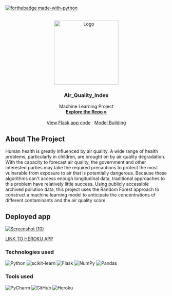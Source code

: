 <div id="top"></div>

[![forthebadge made-with-python](http://ForTheBadge.com/images/badges/made-with-python.svg)](https://www.python.org/)
<!-- PROJECT LOGO -->
<br />
<div align="center">
  <a href="https://github.com/Sanjay9783">
    <img src="https://user-images.githubusercontent.com/109721928/183287320-bc6646d0-9e27-49a4-a805-fcf6903cf698.png" alt="Logo" width="200" height="200"/> 
  </a>
  
  <h3 align="center">Air_Quality_Index</h3>

  <p align="center">
    Machine Learning Project
    <br />
    <a href="https://github.com/Sanjay9783/AQI"><strong>Explore the Repo »</strong></a>
    <br />
    <br />
    <a href="https://github.com/Sanjay9783/AQI/blob/main/app.py">View Flask app code</a>
    ·
    <a href="https://github.com/Sanjay9783/AQI/blob/main/Model_Building.ipynb"> Model Building</a>
  </p>
</div>

<!-- ABOUT THE PROJECT -->
## About The Project
Human health is greatly influenced by air quality. A wide range of health problems, particularly in children, are brought on by air quality degradation. With the capacity to forecast air quality, the government and other interested parties may take the required precautions to protect the most vulnerable from exposure to air that is potentially dangerous. Because these algorithms can't access enough longitudinal data, traditional approaches to this problem have relatively little success. Using publicly accessible archived pollution data, this project uses the Random Forest approach to construct a machine learning model to anticipate the concentrations of different contaminants and the air quality score.

## Deployed app
[![Screenshot (10)](https://user-images.githubusercontent.com/109721928/183288118-e26c4a3d-8c88-4fcb-9a4e-8f0ee9fb9a1b.png)
](https://ml-airqi.herokuapp.com/)

[LINK TO HEROKU APP](https://ml-airqi.herokuapp.com/)


### **Technologies used**
![Python](https://img.shields.io/badge/python-3670A0?style=for-the-badge&logo=python&logoColor=ffdd54)
![scikit-learn](https://img.shields.io/badge/scikit--learn-%23F7931E.svg?style=for-the-badge&logo=scikit-learn&logoColor=white)
![Flask](https://img.shields.io/badge/flask-%23000.svg?style=for-the-badge&logo=flask&logoColor=white)
![NumPy](https://img.shields.io/badge/numpy-%23013243.svg?style=for-the-badge&logo=numpy&logoColor=white)
![Pandas](https://img.shields.io/badge/pandas-%23150458.svg?style=for-the-badge&logo=pandas&logoColor=white)

### **Tools used**
![PyCharm](https://img.shields.io/badge/pycharm-143?style=for-the-badge&logo=pycharm&logoColor=black&color=black&labelColor=green)
![GitHub](https://img.shields.io/badge/github-%23121011.svg?style=for-the-badge&logo=github&logoColor=white)
![Heroku](https://img.shields.io/badge/heroku-%23430098.svg?style=for-the-badge&logo=heroku&logoColor=white)
